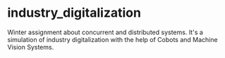 # industry_digitalization
Winter assignment about concurrent and distributed systems. It's a simulation of industry digitalization with the help of Cobots and Machine Vision Systems.
